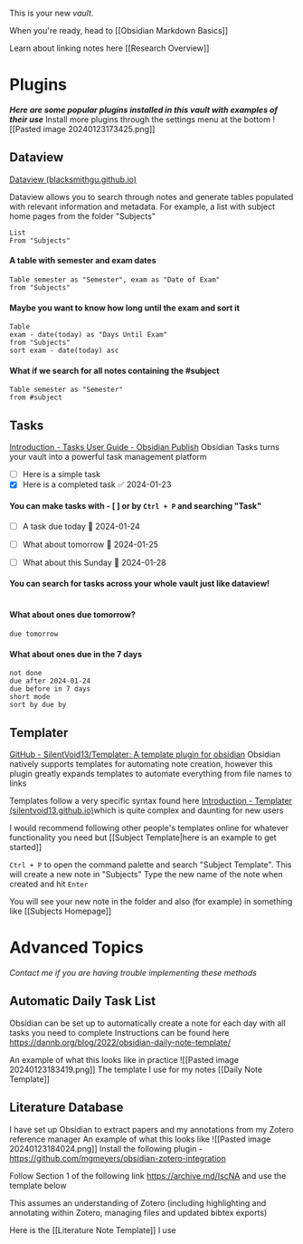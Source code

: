 This is your new *vault*.

When you're ready, head to [[Obsidian Markdown Basics]]

Learn about linking notes here [[Research Overview]]

# Plugins
***Here are some popular plugins installed in this vault with examples of their use***
Install more plugins through the settings menu at the bottom
![[Pasted image 20240123173425.png]]
## Dataview
[Dataview (blacksmithgu.github.io)](https://blacksmithgu.github.io/obsidian-dataview/) 

Dataview allows you to search through notes and generate tables populated with relevant information and metadata. For example, a list with subject home pages from the folder "Subjects"

```dataview
List
From "Subjects"
```
#### A table with semester and exam dates

```dataview
Table semester as "Semester", exam as "Date of Exam"
from "Subjects" 
```


#### Maybe you want to know how long until the exam and sort it

```dataview
Table
exam - date(today) as "Days Until Exam"
from "Subjects"
sort exam - date(today) asc
```

#### What if we search for all notes containing the #subject

```dataview
Table semester as "Semester"
from #subject  
```


## Tasks
[Introduction - Tasks User Guide - Obsidian Publish](https://publish.obsidian.md/tasks/Introduction)
Obsidian Tasks turns your vault into a powerful task management platform

- [ ] Here is a simple task
- [x] Here is a completed task ✅ 2024-01-23

#### You can make tasks with - [ ] or by `Ctrl + P` and searching "Task"

- [ ] A task due today 📅 2024-01-24 
- [ ] What about tomorrow 📅 2024-01-25 
- [ ] What about this Sunday 📅 2024-01-28 


#### You can search for tasks across your whole vault just like dataview!
```tasks
```

#### What about ones due tomorrow?
```tasks
due tomorrow
```

#### What about ones due in the 7 days
```tasks
not done
due after 2024-01-24
due before in 7 days
short mode
sort by due by
```







## Templater
[GitHub - SilentVoid13/Templater: A template plugin for obsidian](https://github.com/SilentVoid13/Templater)
Obsidian natively supports templates for automating note creation, however this plugin greatly expands templates to automate everything from file names to links

Templates follow a very specific syntax found here [Introduction - Templater (silentvoid13.github.io)](https://silentvoid13.github.io/Templater/)which is quite complex and daunting for new users

I would recommend following other people's templates online for whatever functionality you need but [[Subject Template|here is an example to get started]]

`Ctrl + P` to open the command palette and search "Subject Template". This will create a new note in "Subjects"
Type the new name of the note when created and hit `Enter`


You will see your new note in the folder and also (for example) in something like [[Subjects Homepage]]
# Advanced Topics
*Contact me if you are having trouble implementing these methods*
## Automatic Daily Task List
Obsidian can be set up to automatically create a note for each day with all tasks you need to complete
Instructions can be found here
https://dannb.org/blog/2022/obsidian-daily-note-template/

An example of what this looks like in practice
![[Pasted image 20240123183419.png]]
The template I use for my notes [[Daily Note Template]]

## Literature Database
I have set up Obsidian to extract papers and my annotations from my Zotero reference manager
An example of what this looks like
![[Pasted image 20240123184024.png]]
Install the following plugin - https://github.com/mgmeyers/obsidian-zotero-integration

Follow Section 1 of the following link
https://archive.md/IscNA and use the template below

This assumes an understanding of Zotero (including highlighting and annotating within Zotero, managing files and updated bibtex exports)

Here is the [[Literature Note Template]] I use


